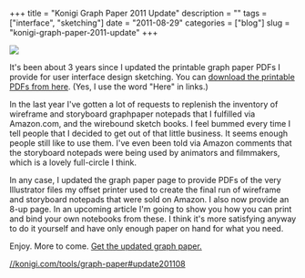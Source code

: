 +++
title = "Konigi Graph Paper 2011 Update"
description = ""
tags = ["interface", "sketching"]
date = "2011-08-29"
categories = ["blog"]
slug = "konigi-graph-paper-2011-update"
+++



  <div class="notebook-screenshot"><a href="../tools/graph-paper.html#update201108"><img src="//media.konigi.com/bluga/wt4e5c09bd645b0_large.jpg"/></a></div><p>It's been about 3 years since I updated the printable graph paper PDFs I provide for user interface design sketching. You can <a href="../tools/graph-paper.html">download the printable PDFs from here</a>. (Yes, I use the word &quot;Here&quot; in links.)</p>

<p>In the last year I've gotten a lot of requests to replenish the inventory of wireframe and storyboard graphpaper notepads that I fulfilled via Amazon.com, and the wirebound sketch books. I feel bummed every time I tell people that I decided to get out of that little business. It seems enough people still like to use them. I've even been told via Amazon comments that the storyboard notepads were being used by animators and filmmakers, which is a lovely full-circle I think.</p>

<p>In any case, I updated the graph paper page to provide PDFs of the very Illustrator files my offset printer used to create the final run of wireframe and storyboard notepads that were sold on Amazon. I also now provide an 8-up page. In an upcoming article I'm going to show you how you can print and bind your own notebooks from these. I think it's more satisfying anyway to do it yourself and have only enough paper on hand for what you need.</p>

<p>Enjoy. More to come. <a href="../tools/graph-paper.html">Get the updated graph paper.</a></p>

    
  <a href="../tools/graph-paper.html#update201108">//konigi.com/tools/graph-paper#update201108</a>
